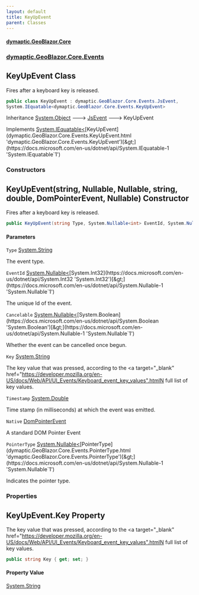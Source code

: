 ```yaml
---
layout: default
title: KeyUpEvent
parent: Classes
---
```

#### [dymaptic.GeoBlazor.Core](index.html 'index')
### [dymaptic.GeoBlazor.Core.Events](index.html#dymaptic.GeoBlazor.Core.Events 'dymaptic.GeoBlazor.Core.Events')

## KeyUpEvent Class

Fires after a keyboard key is released.

```csharp
public class KeyUpEvent : dymaptic.GeoBlazor.Core.Events.JsEvent,
System.IEquatable<dymaptic.GeoBlazor.Core.Events.KeyUpEvent>
```

Inheritance [System.Object](https://docs.microsoft.com/en-us/dotnet/api/System.Object 'System.Object') &#129106; [JsEvent](dymaptic.GeoBlazor.Core.Events.JsEvent.html 'dymaptic.GeoBlazor.Core.Events.JsEvent') &#129106; KeyUpEvent

Implements [System.IEquatable&lt;](https://docs.microsoft.com/en-us/dotnet/api/System.IEquatable-1 'System.IEquatable`1')[KeyUpEvent](dymaptic.GeoBlazor.Core.Events.KeyUpEvent.html 'dymaptic.GeoBlazor.Core.Events.KeyUpEvent')[&gt;](https://docs.microsoft.com/en-us/dotnet/api/System.IEquatable-1 'System.IEquatable`1')
### Constructors

<a name='dymaptic.GeoBlazor.Core.Events.KeyUpEvent.KeyUpEvent(string,System.Nullable_int_,System.Nullable_bool_,string,double,dymaptic.GeoBlazor.Core.Events.DomPointerEvent,System.Nullable_dymaptic.GeoBlazor.Core.Events.PointerType_)'></a>

## KeyUpEvent(string, Nullable<int>, Nullable<bool>, string, double, DomPointerEvent, Nullable<PointerType>) Constructor

Fires after a keyboard key is released.

```csharp
public KeyUpEvent(string Type, System.Nullable<int> EventId, System.Nullable<bool> Cancelable, string Key, double Timestamp, dymaptic.GeoBlazor.Core.Events.DomPointerEvent Native, System.Nullable<dymaptic.GeoBlazor.Core.Events.PointerType> PointerType);
```
#### Parameters

<a name='dymaptic.GeoBlazor.Core.Events.KeyUpEvent.KeyUpEvent(string,System.Nullable_int_,System.Nullable_bool_,string,double,dymaptic.GeoBlazor.Core.Events.DomPointerEvent,System.Nullable_dymaptic.GeoBlazor.Core.Events.PointerType_).Type'></a>

`Type` [System.String](https://docs.microsoft.com/en-us/dotnet/api/System.String 'System.String')

The event type.

<a name='dymaptic.GeoBlazor.Core.Events.KeyUpEvent.KeyUpEvent(string,System.Nullable_int_,System.Nullable_bool_,string,double,dymaptic.GeoBlazor.Core.Events.DomPointerEvent,System.Nullable_dymaptic.GeoBlazor.Core.Events.PointerType_).EventId'></a>

`EventId` [System.Nullable&lt;](https://docs.microsoft.com/en-us/dotnet/api/System.Nullable-1 'System.Nullable`1')[System.Int32](https://docs.microsoft.com/en-us/dotnet/api/System.Int32 'System.Int32')[&gt;](https://docs.microsoft.com/en-us/dotnet/api/System.Nullable-1 'System.Nullable`1')

The unique Id of the event.

<a name='dymaptic.GeoBlazor.Core.Events.KeyUpEvent.KeyUpEvent(string,System.Nullable_int_,System.Nullable_bool_,string,double,dymaptic.GeoBlazor.Core.Events.DomPointerEvent,System.Nullable_dymaptic.GeoBlazor.Core.Events.PointerType_).Cancelable'></a>

`Cancelable` [System.Nullable&lt;](https://docs.microsoft.com/en-us/dotnet/api/System.Nullable-1 'System.Nullable`1')[System.Boolean](https://docs.microsoft.com/en-us/dotnet/api/System.Boolean 'System.Boolean')[&gt;](https://docs.microsoft.com/en-us/dotnet/api/System.Nullable-1 'System.Nullable`1')

Whether the event can be cancelled once begun.

<a name='dymaptic.GeoBlazor.Core.Events.KeyUpEvent.KeyUpEvent(string,System.Nullable_int_,System.Nullable_bool_,string,double,dymaptic.GeoBlazor.Core.Events.DomPointerEvent,System.Nullable_dymaptic.GeoBlazor.Core.Events.PointerType_).Key'></a>

`Key` [System.String](https://docs.microsoft.com/en-us/dotnet/api/System.String 'System.String')

The key value that was pressed, according to the <a target="_blank" href="https://developer.mozilla.org/en-US/docs/Web/API/UI_Events/Keyboard_event_key_values".htmlN full list of key values</a>.

<a name='dymaptic.GeoBlazor.Core.Events.KeyUpEvent.KeyUpEvent(string,System.Nullable_int_,System.Nullable_bool_,string,double,dymaptic.GeoBlazor.Core.Events.DomPointerEvent,System.Nullable_dymaptic.GeoBlazor.Core.Events.PointerType_).Timestamp'></a>

`Timestamp` [System.Double](https://docs.microsoft.com/en-us/dotnet/api/System.Double 'System.Double')

Time stamp (in milliseconds) at which the event was emitted.

<a name='dymaptic.GeoBlazor.Core.Events.KeyUpEvent.KeyUpEvent(string,System.Nullable_int_,System.Nullable_bool_,string,double,dymaptic.GeoBlazor.Core.Events.DomPointerEvent,System.Nullable_dymaptic.GeoBlazor.Core.Events.PointerType_).Native'></a>

`Native` [DomPointerEvent](dymaptic.GeoBlazor.Core.Events.DomPointerEvent.html 'dymaptic.GeoBlazor.Core.Events.DomPointerEvent')

A standard DOM Pointer Event

<a name='dymaptic.GeoBlazor.Core.Events.KeyUpEvent.KeyUpEvent(string,System.Nullable_int_,System.Nullable_bool_,string,double,dymaptic.GeoBlazor.Core.Events.DomPointerEvent,System.Nullable_dymaptic.GeoBlazor.Core.Events.PointerType_).PointerType'></a>

`PointerType` [System.Nullable&lt;](https://docs.microsoft.com/en-us/dotnet/api/System.Nullable-1 'System.Nullable`1')[PointerType](dymaptic.GeoBlazor.Core.Events.PointerType.html 'dymaptic.GeoBlazor.Core.Events.PointerType')[&gt;](https://docs.microsoft.com/en-us/dotnet/api/System.Nullable-1 'System.Nullable`1')

Indicates the pointer type.
### Properties

<a name='dymaptic.GeoBlazor.Core.Events.KeyUpEvent.Key'></a>

## KeyUpEvent.Key Property

The key value that was pressed, according to the <a target="_blank" href="https://developer.mozilla.org/en-US/docs/Web/API/UI_Events/Keyboard_event_key_values".htmlN full list of key values</a>.

```csharp
public string Key { get; set; }
```

#### Property Value
[System.String](https://docs.microsoft.com/en-us/dotnet/api/System.String 'System.String')

